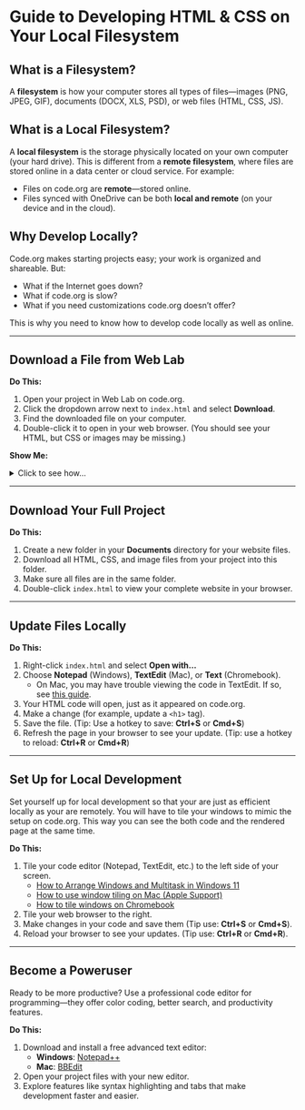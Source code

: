 # Guide to Developing HTML & CSS on Your Local Filesystem

## What is a Filesystem?

A **filesystem** is how your computer stores all types of files—images (PNG, JPEG, GIF), documents (DOCX, XLS, PSD), or web files (HTML, CSS, JS).

## What is a Local Filesystem?

A **local filesystem** is the storage physically located on your own computer (your hard drive). This is different from a **remote filesystem**, where files are stored online in a data center or cloud service. For example:
- Files on code.org are **remote**—stored online.
- Files synced with OneDrive can be both **local and remote** (on your device and in the cloud).

## Why Develop Locally?

Code.org makes starting projects easy; your work is organized and shareable. But:
- What if the Internet goes down?
- What if code.org is slow?
- What if you need customizations code.org doesn’t offer?

This is why you need to know how to develop code locally as well as online.

---

## Download a File from Web Lab

**Do This:**
1. Open your project in Web Lab on code.org.
2. Click the dropdown arrow next to `index.html` and select **Download**.
3. Find the downloaded file on your computer.
4. Double-click it to open in your web browser. (You should see your HTML, but CSS or images may be missing.)

**Show Me:**
<details>
  <summary>Click to see how...</summary>
  
  ![how to download from code org](./download-file-from-web-lab.gif)
</details>

---

## Download Your Full Project

**Do This:**
1. Create a new folder in your **Documents** directory for your website files.
2. Download all HTML, CSS, and image files from your project into this folder.
3. Make sure all files are in the same folder.
4. Double-click `index.html` to view your complete website in your browser.

---

## Update Files Locally

**Do This:**
1. Right-click `index.html` and select **Open with…**
2. Choose **Notepad** (Windows), **TextEdit** (Mac), or **Text** (Chromebook).
   * On Mac, you may have trouble viewing the code in TextEdit. If so, see [this guide](https://docs.google.com/document/d/1--e-5E4Cp0fNIhBGxh7XVUXu-u8lHXDqvpVcPWm-uG0/edit?usp=sharing).
4. Your HTML code will open, just as it appeared on code.org.
5. Make a change (for example, update a `<h1>` tag).
6. Save the file. (Tip: Use a hotkey to save: **Ctrl+S** or **Cmd+S**)
7. Refresh the page in your browser to see your update. (Tip: use a hotkey to reload: **Ctrl+R** or **Cmd+R**)

---

## Set Up for Local Development

Set yourself up for local development so that your are just as efficient locally as your are remotely. You will have to tile your windows to mimic the setup on code.org. This way you can see the both code and the rendered page at the same time.

**Do This:**
1. Tile your code editor (Notepad, TextEdit, etc.) to the left side of your screen.
    - [How to Arrange Windows and Multitask in Windows 11](https://www.microsoft.com/en-us/windows/getstarted)
    - [How to use window tiling on Mac (Apple Support)](https://support.apple.com/en-us/102575)
    - [How to tile windows on Chromebook](https://support.google.com/chromebook/answer/9577383)
2. Tile your web browser to the right.
3. Make changes in your code and save them (Tip use: **Ctrl+S** or **Cmd+S**).
4. Reload your browser to see your updates. (Tip use: **Ctrl+R** or **Cmd+R**).

---

## Become a Poweruser

Ready to be more productive? Use a professional code editor for programming—they offer color coding, better search, and productivity features.

**Do This:**
1. Download and install a free advanced text editor:  
    - **Windows**: [Notepad++](https://notepad-plus-plus.org/downloads/)
    - **Mac**: [BBEdit](https://www.barebones.com/products/bbedit/download.html)
2. Open your project files with your new editor.
3. Explore features like syntax highlighting and tabs that make development faster and easier.

